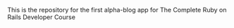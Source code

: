 This is the repository for the first alpha-blog app for The Complete Ruby on Rails Developer Course
